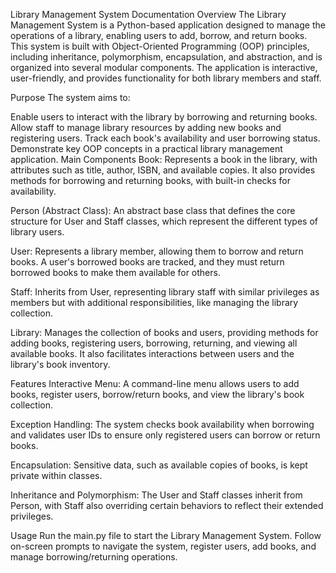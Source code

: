 Library Management System Documentation
Overview
The Library Management System is a Python-based application designed to manage the operations of a library, 
enabling users to add, borrow, and return books. This system is built with Object-Oriented Programming (OOP) principles, 
including inheritance, polymorphism, encapsulation, and abstraction, and is organized into several modular components. 
The application is interactive, user-friendly, and provides functionality for both library members and staff.

Purpose
The system aims to:

Enable users to interact with the library by borrowing and returning books.
Allow staff to manage library resources by adding new books and registering users.
Track each book's availability and user borrowing status.
Demonstrate key OOP concepts in a practical library management application.
Main Components
Book: Represents a book in the library, with attributes such as title, author, ISBN, and available copies. It also provides methods for borrowing and returning books, with built-in checks for availability.

Person (Abstract Class): An abstract base class that defines the core structure for User and Staff classes, which represent the different types of library users.

User: Represents a library member, allowing them to borrow and return books. A user's borrowed books are tracked, and they must return borrowed books to make them available for others.

Staff: Inherits from User, representing library staff with similar privileges as members but with additional responsibilities, like managing the library collection.

Library: Manages the collection of books and users, providing methods for adding books, registering users, borrowing, returning, and viewing all available books. 
It also facilitates interactions between users and the library's book inventory.

Features
Interactive Menu: A command-line menu allows users to add books, register users, borrow/return books, and view the library's book collection.

Exception Handling: The system checks book availability when borrowing and validates user IDs to ensure only registered users can borrow or return books.

Encapsulation: Sensitive data, such as available copies of books, is kept private within classes.

Inheritance and Polymorphism: The User and Staff classes inherit from Person, with Staff also overriding certain behaviors to reflect their extended privileges.

Usage
Run the main.py file to start the Library Management System. Follow on-screen prompts to navigate the system, register users, add books, and manage borrowing/returning operations.
